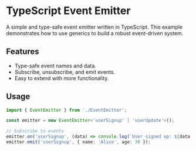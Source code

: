 # TypeScript Event Emitter

A simple and type-safe event emitter written in TypeScript. This example demonstrates how to use generics to build a robust event-driven system.

## Features

- Type-safe event names and data.
- Subscribe, unsubscribe, and emit events.
- Easy to extend with more functionality.

## Usage

```typescript
import { EventEmitter } from './EventEmitter';

const emitter = new EventEmitter<'userSignup' | 'userUpdate'>();

// Subscribe to events
emitter.on('userSignup', (data) => console.log(`User signed up: ${data.name}, Age: ${data.age}`));
emitter.emit('userSignup', { name: 'Alice', age: 30 });
```